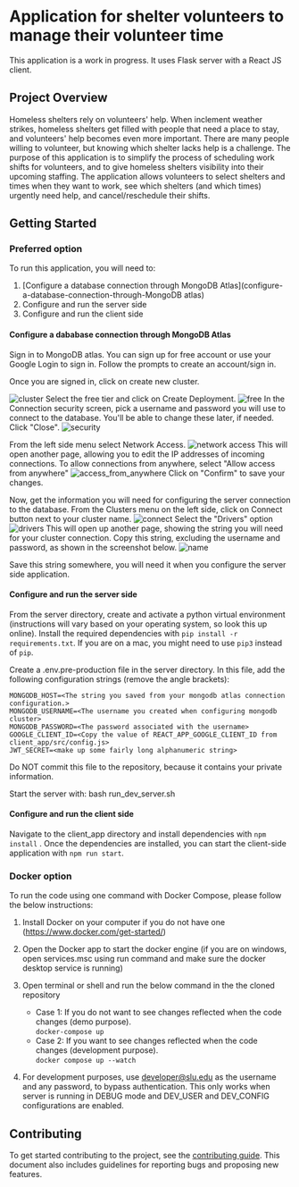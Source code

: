 # Application for shelter volunteers to manage their volunteer time

This application is a work in progress. It uses Flask server with a React JS client.

## Project Overview

Homeless shelters rely on volunteers' help. When inclement weather strikes, homeless shelters get filled with people that need a place to stay, and volunteers' help becomes even more important. There are many people willing to volunteer, but knowing which shelter lacks help is a challenge. The purpose of this application is to simplify the process of scheduling work shifts for volunteers, and to give homeless shelters visibility into their upcoming staffing. The application allows volunteers to select shelters and times when they want to work, see which shelters (and which times) urgently need help, and cancel/reschedule their shifts.

## Getting Started

### Preferred option
To run this application, you will need to:
1. [Configure a database connection through MongoDB Atlas](configure-a-database-connection-through-MongoDB atlas)
1. Configure and run the server side
1. Configure and run the client side

#### Configure a dababase connection through MongoDB Atlas
Sign in to MongoDB atlas. You can sign up for free account or use your Google Login to sign in. Follow the prompts to create an account/sign in.

Once you are signed in, click on create new cluster. 

![cluster](docs/1create_cluster.png)
Select the free tier and click on Create Deployment.
![free](docs/2free_tier.png)
In the Connection security screen, pick a username and password you will use to connect to the database. You'll be able to change these later, if needed. Click "Close".
![security](docs/3connection_security.png)

From the left side menu select Network Access.
![network access](docs/network_access.png)
This will open another page, allowing you to edit the IP addresses of incoming connections. To allow connections from anywhere, select "Allow access from anywhere"
![access_from_anywhere](docs/access_from_anywhere.png)
Click on "Confirm" to save your changes.

Now, get the information you will need for configuring the server connection to the database. From the Clusters menu on the left side, click on Connect button next to your cluster name.
![connect](docs/connect.png)
Select the "Drivers" option
![drivers](docs/drivers.png)
This will open up another page, showing the string you will need for your cluster connection. Copy this string, excluding the username and password, as shown in the screenshot below.
![name](docs/cluster_name.png)

Save this string somewhere, you will need it when you configure the server side application.

#### Configure and run the server side
From the server directory, create and activate a python virtual environment (instructions will vary based on your operating system, so look this up online). Install the required dependencies with `pip install -r requirements.txt`. If you are on a mac, you might need to use `pip3` instead of `pip`.

Create a .env.pre-production file in the server directory. In this file, add the following configuration strings (remove the angle brackets):
```
MONGODB_HOST=<The string you saved from your mongodb atlas connection configuration.>
MONGODB_USERNAME=<The username you created when configuring mongodb cluster>
MONGODB_PASSWORD=<The password associated with the username>
GOOGLE_CLIENT_ID=<Copy the value of REACT_APP_GOOGLE_CLIENT_ID from client_app/src/config.js>
JWT_SECRET=<make up some fairly long alphanumeric string>
```
Do NOT commit this file to the repository, because it contains your private information.

Start the server with: bash run_dev_server.sh

#### Configure and run the client side
Navigate to the client_app directory and install dependencies with `npm install`
. Once the dependencies are installed, you can start the client-side application with `npm run start`.
### Docker option
To run the code using one command with Docker Compose, please follow the below instructions:

1. Install Docker on your computer if you do not have one (https://www.docker.com/get-started/)

2. Open the Docker app to start the docker engine (if you are on windows, open services.msc using run command and make sure the docker desktop service is running)

3. Open terminal or shell and run the below command in the the cloned repository
    * Case 1: If you do not want to see changes reflected when the code changes (demo purpose).
    <br><code>docker-compose up</code>
    * Case 2: If you want to see changes reflected when the code changes (development purpose).
    <br><code>docker compose up --watch</code>

4. For development purposes, use developer@slu.edu as the username and any password, to bypass authentication. This only works when server is running in DEBUG mode and DEV_USER and DEV_CONFIG configurations are enabled.

## Contributing

To get started contributing to the project, see the [contributing guide](CONTRIBUTING.md).
This document also includes guidelines for reporting bugs and proposing new features.
